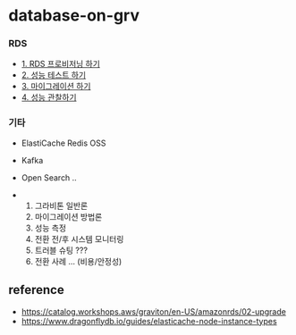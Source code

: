 # database-on-grv


### RDS ###

* [1. RDS 프로비저닝 하기](https://github.com/gnosia93/database-on-grv/tree/main/cdk)
* [2. 성능 테스트 하기]()
* [3. 마이그레이션 하기]()
* [4. 성능 관찰하기]()


### 기타 ###
* ElastiCache Redis OSS
* Kafka
* Open Search ..


* 1. 그라비톤 일반론   
  2. 마이그레이션 방법론   
  3. 성능 측정
  4. 전환 전/후 시스템 모니터링 
  5. 트러블 슈팅 ???
  6. 전환 사례 ... (비용/안정성) 
 





## reference ##

* https://catalog.workshops.aws/graviton/en-US/amazonrds/02-upgrade
* https://www.dragonflydb.io/guides/elasticache-node-instance-types

